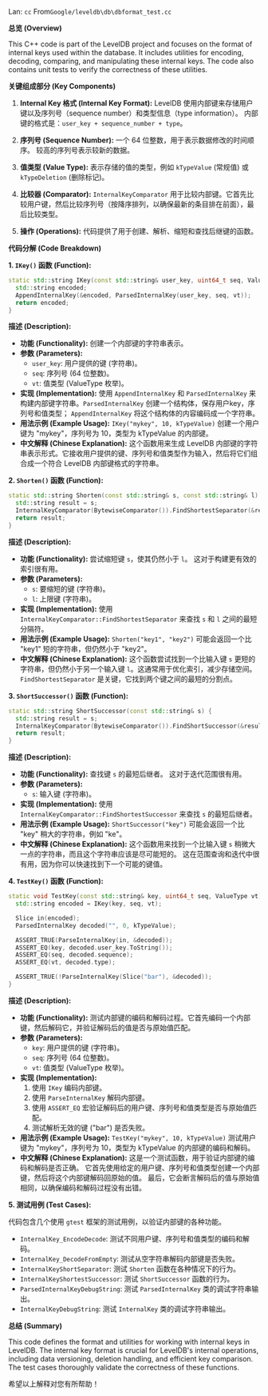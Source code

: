 Lan: `cc` From`Google/leveldb\db\dbformat_test.cc`

**总览 (Overview)**

This C++ code is part of the LevelDB project and focuses on the format of internal keys used within the database.  It includes utilities for encoding, decoding, comparing, and manipulating these internal keys. The code also contains unit tests to verify the correctness of these utilities.

**关键组成部分 (Key Components)**

1.  **Internal Key 格式 (Internal Key Format):** LevelDB 使用内部键来存储用户键以及序列号（sequence number）和类型信息（type information）。 内部键的格式是：`user_key + sequence_number + type`。

2.  **序列号 (Sequence Number):**  一个 64 位整数，用于表示数据修改的时间顺序。 较高的序列号表示较新的数据。

3.  **值类型 (Value Type):**  表示存储的值的类型，例如 `kTypeValue` (常规值) 或 `kTypeDeletion` (删除标记)。

4.  **比较器 (Comparator):** `InternalKeyComparator` 用于比较内部键。它首先比较用户键，然后比较序列号（按降序排列，以确保最新的条目排在前面），最后比较类型。

5.  **操作 (Operations):** 代码提供了用于创建、解析、缩短和查找后继键的函数。

**代码分解 (Code Breakdown)**

**1. `IKey()` 函数 (Function):**

```c++
static std::string IKey(const std::string& user_key, uint64_t seq, ValueType vt) {
  std::string encoded;
  AppendInternalKey(&encoded, ParsedInternalKey(user_key, seq, vt));
  return encoded;
}
```

**描述 (Description):**

*   **功能 (Functionality):**  创建一个内部键的字符串表示。
*   **参数 (Parameters):**
    *   `user_key`:  用户提供的键 (字符串)。
    *   `seq`: 序列号 (64 位整数)。
    *   `vt`: 值类型 (ValueType 枚举)。
*   **实现 (Implementation):** 使用 `AppendInternalKey` 和 `ParsedInternalKey` 来构建内部键字符串。`ParsedInternalKey` 创建一个结构体，保存用户key，序列号和值类型； `AppendInternalKey` 将这个结构体的内容编码成一个字符串。
*   **用法示例 (Example Usage):** `IKey("mykey", 10, kTypeValue)` 创建一个用户键为 "mykey"，序列号为 10，类型为 kTypeValue 的内部键。
*   **中文解释 (Chinese Explanation):**  这个函数用来生成 LevelDB 内部键的字符串表示形式。它接收用户提供的键、序列号和值类型作为输入，然后将它们组合成一个符合 LevelDB 内部键格式的字符串。

**2. `Shorten()` 函数 (Function):**

```c++
static std::string Shorten(const std::string& s, const std::string& l) {
  std::string result = s;
  InternalKeyComparator(BytewiseComparator()).FindShortestSeparator(&result, l);
  return result;
}
```

**描述 (Description):**

*   **功能 (Functionality):**  尝试缩短键 `s`，使其仍然小于 `l`。  这对于构建更有效的索引很有用。
*   **参数 (Parameters):**
    *   `s`: 要缩短的键 (字符串)。
    *   `l`: 上限键 (字符串)。
*   **实现 (Implementation):** 使用 `InternalKeyComparator::FindShortestSeparator` 来查找 `s` 和 `l` 之间的最短分隔符。
*   **用法示例 (Example Usage):** `Shorten("key1", "key2")` 可能会返回一个比 "key1" 短的字符串，但仍然小于 "key2"。
*   **中文解释 (Chinese Explanation):** 这个函数尝试找到一个比输入键 `s` 更短的字符串，但仍然小于另一个输入键 `l`。这通常用于优化索引，减少存储空间。`FindShortestSeparator` 是关键，它找到两个键之间的最短的分割点。

**3. `ShortSuccessor()` 函数 (Function):**

```c++
static std::string ShortSuccessor(const std::string& s) {
  std::string result = s;
  InternalKeyComparator(BytewiseComparator()).FindShortSuccessor(&result);
  return result;
}
```

**描述 (Description):**

*   **功能 (Functionality):**  查找键 `s` 的最短后继者。  这对于迭代范围很有用。
*   **参数 (Parameters):**
    *   `s`:  输入键 (字符串)。
*   **实现 (Implementation):** 使用 `InternalKeyComparator::FindShortestSuccessor` 来查找 `s` 的最短后继者。
*   **用法示例 (Example Usage):** `ShortSuccessor("key")` 可能会返回一个比 "key" 稍大的字符串，例如 "ke"。
*   **中文解释 (Chinese Explanation):**  这个函数用来找到一个比输入键 `s` 稍微大一点的字符串，而且这个字符串应该是尽可能短的。 这在范围查询和迭代中很有用，因为你可以快速找到下一个可能的键值。

**4. `TestKey()` 函数 (Function):**

```c++
static void TestKey(const std::string& key, uint64_t seq, ValueType vt) {
  std::string encoded = IKey(key, seq, vt);

  Slice in(encoded);
  ParsedInternalKey decoded("", 0, kTypeValue);

  ASSERT_TRUE(ParseInternalKey(in, &decoded));
  ASSERT_EQ(key, decoded.user_key.ToString());
  ASSERT_EQ(seq, decoded.sequence);
  ASSERT_EQ(vt, decoded.type);

  ASSERT_TRUE(!ParseInternalKey(Slice("bar"), &decoded));
}
```

**描述 (Description):**

*   **功能 (Functionality):**  测试内部键的编码和解码过程。它首先编码一个内部键，然后解码它，并验证解码后的值是否与原始值匹配。
*   **参数 (Parameters):**
    *   `key`: 用户提供的键 (字符串)。
    *   `seq`: 序列号 (64 位整数)。
    *   `vt`: 值类型 (ValueType 枚举)。
*   **实现 (Implementation):**
    1.  使用 `IKey` 编码内部键。
    2.  使用 `ParseInternalKey` 解码内部键。
    3.  使用 `ASSERT_EQ` 宏验证解码后的用户键、序列号和值类型是否与原始值匹配。
    4.  测试解析无效的键 ("bar") 是否失败。
*   **用法示例 (Example Usage):** `TestKey("mykey", 10, kTypeValue)` 测试用户键为 "mykey"，序列号为 10，类型为 kTypeValue 的内部键的编码和解码。
*   **中文解释 (Chinese Explanation):** 这是一个测试函数，用于验证内部键的编码和解码是否正确。 它首先使用给定的用户键、序列号和值类型创建一个内部键，然后将这个内部键解码回原始的值。 最后，它会断言解码后的值与原始值相同，以确保编码和解码过程没有出错。

**5. 测试用例 (Test Cases):**

代码包含几个使用 `gtest` 框架的测试用例，以验证内部键的各种功能。

*   `InternalKey_EncodeDecode`: 测试不同用户键、序列号和值类型的编码和解码。
*   `InternalKey_DecodeFromEmpty`: 测试从空字符串解码内部键是否失败。
*   `InternalKeyShortSeparator`: 测试 `Shorten` 函数在各种情况下的行为。
*   `InternalKeyShortestSuccessor`: 测试 `ShortSuccessor` 函数的行为。
*   `ParsedInternalKeyDebugString`: 测试 `ParsedInternalKey` 类的调试字符串输出。
*   `InternalKeyDebugString`: 测试 `InternalKey` 类的调试字符串输出。

**总结 (Summary)**

This code defines the format and utilities for working with internal keys in LevelDB.  The internal key format is crucial for LevelDB's internal operations, including data versioning, deletion handling, and efficient key comparison. The test cases thoroughly validate the correctness of these functions.

希望以上解释对您有所帮助！
